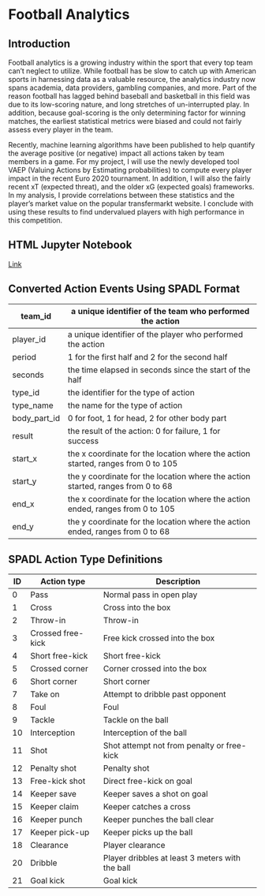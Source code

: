 # Football Analytics

## Introduction

Football analytics is a growing industry within the sport that every top team can’t neglect to utilize. While football has be slow to catch up with American sports in harnessing data as a valuable resource, the analytics industry now spans academia, data providers, gambling companies, and more. Part of the reason football has lagged behind baseball and basketball in this field was due to its low-scoring nature, and long stretches of un-interrupted play. In addition, because goal-scoring is the only determining factor for winning matches, the earliest statistical metrics were biased and could not fairly assess every player in the team. 

Recently, machine learning algorithms have been published to help quantify the average positive (or negative) impact all actions taken by team members in a game. For my project, I will use the newly developed tool VAEP (Valuing Actions by Estimating probabilities) to compute every player impact in the recent Euro 2020 tournament. In addition, I will also the fairly recent xT (expected threat), and the older xG (expected goals) frameworks. In my analysis, I provide correlations between these statistics and the player’s market value on the popular transfermarkt website. I conclude with using these results to find undervalued players with high performance in this competition. 

## HTML Jupyter Notebook
[Link](https://salkadhi.github.io/football-analytics/)

## Converted Action Events Using SPADL Format
| team_id      | a unique identifier of the team who performed the action                         |
|--------------|----------------------------------------------------------------------------------|
| player_id    | a unique identifier of the player who performed the action                       |
| period       | 1 for the first half and 2 for the second half                                   |
| seconds      | the time elapsed in seconds since the start of the half                          |
| type_id      | the identifier for the type of action                                            |
| type_name    | the name for the type of action                                                  |
| body_part_id | 0 for foot, 1 for head, 2 for other body part                                    |
| result       | the result of the action: 0 for failure, 1 for success                           |
| start_x      | the x coordinate for the location where the action started, ranges from 0 to 105 |
| start_y      | the y coordinate for the location where the action started, ranges from 0 to 68  |
| end_x        | the x coordinate for the location where the action ended, ranges from 0 to 105   |
| end_y        | the y coordinate for the location where the action ended, ranges from 0 to 68    |

## SPADL Action Type Definitions
| ID | Action type       | Description                                       |
|----|-------------------|---------------------------------------------------|
| 0  | Pass              | Normal pass in open   play                        |
| 1  | Cross             | Cross into the box                                |
| 2  | Throw-in          | Throw-in                                          |
| 3  | Crossed free-kick | Free kick crossed   into the box                  |
| 4  | Short free-kick   | Short free-kick                                   |
| 5  | Crossed corner    | Corner crossed into   the box                     |
| 6  | Short corner      | Short corner                                      |
| 7  | Take on           | Attempt to dribble   past opponent                |
| 8  | Foul              | Foul                                              |
| 9  | Tackle            | Tackle on the ball                                |
| 10 | Interception      | Interception of the   ball                        |
| 11 | Shot              | Shot attempt not from   penalty or free-kick      |
| 12 | Penalty shot      | Penalty shot                                      |
| 13 | Free-kick shot    | Direct free-kick on   goal                        |
| 14 | Keeper save       | Keeper saves a shot   on goal                     |
| 15 | Keeper claim      | Keeper catches a   cross                          |
| 16 | Keeper punch      | Keeper punches the   ball clear                   |
| 17 | Keeper pick-up    | Keeper picks up the   ball                        |
| 18 | Clearance         | Player clearance                                  |
| 20 | Dribble           | Player dribbles at   least 3 meters with the ball |
| 21 | Goal kick         | Goal kick                                         |